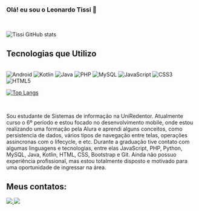 ### Olá! eu sou o Leonardo Tissi 🤙 

<br/>

![Tissi GitHub stats](https://github-readme-stats.vercel.app/api?username=DevLeonardoTissi&show_icons=true&theme=tokyonight)

## Tecnologias que Utilizo
<div style="display: inline-block; ">
    <br/>
     <img alt="Android" src="https://img.shields.io/badge/Android-3DDC84?style=for-the-badge&logo=android&logoColor=white"/>
    <img  alt="Kotlin" src="https://img.shields.io/badge/Kotlin-0095D5?&style=for-the-badge&logo=kotlin&logoColor=white" />
    <img  alt="Java" src="https://img.shields.io/badge/Java-ED8B00?style=for-the-badge&logo=java&logoColor=white" />
    <img  alt="PHP" src="https://img.shields.io/badge/PHP-777BB4?style=for-the-badge&logo=php&logoColor=white" />
    <img  alt="MySQL" src="https://img.shields.io/badge/MySQL-00000F?style=for-the-badge&logo=mysql&logoColor=white" />
    <img  alt="JavaScript" src="https://img.shields.io/badge/JavaScript-323330?style=for-the-badge&logo=javascript&logoColor=F7DF1E" />
    <img  alt="CSS3" src="https://img.shields.io/badge/CSS3-1572B6?style=for-the-badge&logo=css3&logoColor=white" />
    <img  alt="HTML5" src="https://img.shields.io/badge/HTML5-E34F26?style=for-the-badge&logo=html5&logoColor=white" />
    </div>

<br/>

[![Top Langs](https://github-readme-stats.vercel.app/api/top-langs/?username=DevLeonardoTissi&langs_count=8&layout=compact&theme=tokyonight)](https://github.com/DevLeonardoTissi/github-readme-stats)

<br/>

Sou estudante de Sistemas de informação na UniRedentor. Atualmente curso o 6º período e estou focado no desenvolvimento mobile, onde estou realizando uma formação pela Alura e aprendi alguns conceitos, como persistencia de dados, vários tipos de navegação entre telas, operações assincronas com o lifecycle, e etc. Durante a graduação tive contato com algumas linguagens e tecnologias, entre elas JavaScript, PHP, Python, MySQL, Java, Kotlin, HTML, CSS, Bootstrap e Git. Ainda não possuo experiência profissional, mas estou totalmente disposto e motivado para uma oportunidade de ingressar na área.

## Meus contatos:

<div style="display: inline-block; ">
    <a href="https://www.linkedin.com/in/devleonardotissi">
        <img src="https://img.shields.io/badge/LinkedIn-0077B5?style=for-the-badge&logo=linkedin&logoColor=white)](https://www.linkedin.com/in/devleonardotissi"/>
    </a>
     <a href="https://www.linkedin.com/in/devleonardotissi">
        <img src="https://img.shields.io/badge/WhatsApp-25D366?style=for-the-badge&logo=whatsapp&logoColor=white)](https:// https://wa.me/5532998002817"/>
    </a>
</div>

